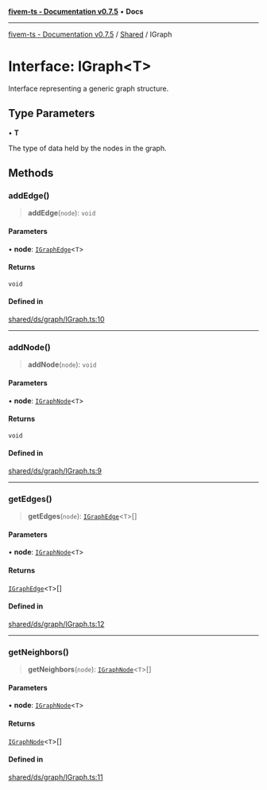 [**fivem-ts - Documentation v0.7.5**](../../../README.md) • **Docs**

***

[fivem-ts - Documentation v0.7.5](../../../README.md) / [Shared](../README.md) / IGraph

# Interface: IGraph\<T\>

Interface representing a generic graph structure.

## Type Parameters

• **T**

The type of data held by the nodes in the graph.

## Methods

### addEdge()

> **addEdge**(`node`): `void`

#### Parameters

• **node**: [`IGraphEdge`](IGraphEdge.md)\<`T`\>

#### Returns

`void`

#### Defined in

[shared/ds/graph/IGraph.ts:10](https://github.com/Purpose-Dev/fivem-ts/blob/main/src/shared/ds/graph/IGraph.ts#L10)

***

### addNode()

> **addNode**(`node`): `void`

#### Parameters

• **node**: [`IGraphNode`](IGraphNode.md)\<`T`\>

#### Returns

`void`

#### Defined in

[shared/ds/graph/IGraph.ts:9](https://github.com/Purpose-Dev/fivem-ts/blob/main/src/shared/ds/graph/IGraph.ts#L9)

***

### getEdges()

> **getEdges**(`node`): [`IGraphEdge`](IGraphEdge.md)\<`T`\>[]

#### Parameters

• **node**: [`IGraphNode`](IGraphNode.md)\<`T`\>

#### Returns

[`IGraphEdge`](IGraphEdge.md)\<`T`\>[]

#### Defined in

[shared/ds/graph/IGraph.ts:12](https://github.com/Purpose-Dev/fivem-ts/blob/main/src/shared/ds/graph/IGraph.ts#L12)

***

### getNeighbors()

> **getNeighbors**(`node`): [`IGraphNode`](IGraphNode.md)\<`T`\>[]

#### Parameters

• **node**: [`IGraphNode`](IGraphNode.md)\<`T`\>

#### Returns

[`IGraphNode`](IGraphNode.md)\<`T`\>[]

#### Defined in

[shared/ds/graph/IGraph.ts:11](https://github.com/Purpose-Dev/fivem-ts/blob/main/src/shared/ds/graph/IGraph.ts#L11)
